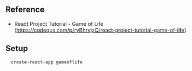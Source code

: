 ## Reference
- React Project Tutorial - Game of Life (https://codequs.com/p/ryBhrvjzQ/react-project-tutorial-game-of-life)


## Setup
```
  create-react-app gameoflife
  
```